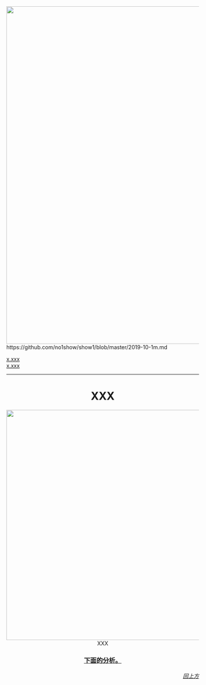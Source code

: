 <div align=center>
<img src="images/ok.jpg" width=880>
</div>
https://github.com/no1show/show1/blob/master/2019-10-1m.md

<a name=top>

<a href =#1>x.xxx<br>
<a href =#1>x.xxx<br>

 <b> </b>
<hr><a name=XX>
<h1 align="center"><b>XXX</b></h1>
<div align="center"><img src="heeo/img/XXX.jpg" width=600></div>
<div align="center">XXX</div><p>
<h3 align=center><a href="https://git.io/waaa">下面的分析。</a></h3>
<a target="_blank" href=#top><h6 align="right">回上方</h6></a>

